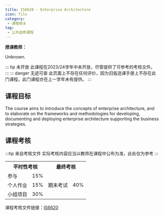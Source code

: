 ```yaml
---
title: IS6620 - Enterprise Architecture
icon: file
category:
 - 课程相关
tag:
 - 公共选修课程
---
```


**授课教师：**

Unknown.

::: tip 未开放
此课程在2023/24学年中未开放，尽管提供了可参考的考核文件。
:::
::: danger 无迹可查
此页面上不存在任何评价，因为旧版选课手册上不存在此门课程，此门课程亦在上一学年未有提供。
:::

## 课程目标

The course aims to introduce the concepts of enterprise architecture, and to elaborate on the frameworks and methodologies for developing, documenting and deploying enterprise architecture supporting the business strategies.

## 课程考核

:::tip 来自考核文件
实际考核内容应当以教师在课程中公布为准，此处仅为参考
:::

<table>
    <tr>
        <th colspan=2>
            平时性考核
        </th>
        <th colspan=2>
            最终考核
        </th>
    </tr>
    <tr>
        <td>
            参与
        </td>
        <td>
            15%
        </td>
        <td rowspan=3>
            期末考试
        </td>
        <td rowspan=3>
            40%
        </td>
    </tr>
    <tr>
        <td>
            个人作业
        </td>
        <td>
            15%
        </td>
    </tr>
    <tr>
        <td>
            小组项目
        </td>
        <td>
            30%
        </td>
    </tr>
</table>

课程考核文件链接：[IS6620](https://www.cityu.edu.hk/catalogue/pg/202223/course/IS6620.pdf)
